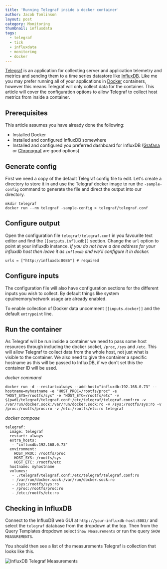 ```yaml
---
title: 'Running Telegraf inside a docker container'
author: Jacob Tomlinson
layout: post
category: Monitoring
thumbnail: influxdata
tags:
  - telegraf
  - tick
  - influxdata
  - monitoring
  - docker
---
```


[Telegraf][telegraf] is an application for collecting server and application telemetry and metrics and sending them to a time series datastore like [InfluxDB][influxdb]. Like me you may prefer running all of your applications in [Docker][docker] containers, however this means Telegraf will only collect data for the container. This article will cover the configuration options to allow Telegraf to collect host metrics from inside a container.

## Prerequisites

This article assumes you have already done the following:

 * Installed Docker
 * Installed and configured InfluxDB somewhere
 * Installed and configured you preferred dashboard for InfluxDB ([Grafana][grafana] or [Chronograf][chronograf] are good options)

## Generate config

First we need a copy of the default Telegraf config file to edit. Let's create a directory to store it in and use the Telegraf docker image to run the `-sample-config` command to generate the file and direct the output into our directory.

```
mkdir telegraf
docker run --rm telegraf -sample-config > telegraf/telegraf.conf
```

## Configure output

Open the configuration file `telegraf/telegraf.conf` in you favourite text editor and find the `[[outputs.influxdb]]` section. Change the `url` option to point at your influxdb instance. _If you do not have a dns address for your influxdb host then leave it as `influxdb` and we'll configure it in docker._

```
urls = ["http://influxdb:8086"] # required
```

## Configure inputs

The configuration file will also have configuration sections for the different inputs you wish to collect. By default things like system cpu/memory/network usage are already enabled.

To enable collection of Docker data uncomment `[[inputs.docker]]` and the default `entrypoint` line.

## Run the container

As Telegraf will be run inside a container we need to pass some host resources through including the docker socket, `/proc`, `/sys` and `/etc`. This will allow Telegraf to collect data from the whole host, not just what is visible to the container. We also need to give the container a specific hostname as this will be passed to InfluxDB, if we don't set this the container ID will be used.

_docker command_

```
docker run -d --restart=always --add-host="influxdb:192.168.0.73" --hostname=myhostname -e "HOST_PROC=/rootfs/proc" -e "HOST_SYS=/rootfs/sys" -e "HOST_ETC=/rootfs/etc" -v $(pwd)/telegraf/telegraf.conf:/etc/telegraf/telegraf.conf:ro -v /var/run/docker.sock:/var/run/docker.sock:ro -v /sys:/rootfs/sys:ro -v /proc:/rootfs/proc:ro -v /etc:/rootfs/etc:ro telegraf
```

_docker compose_

```
telegraf:
  image: telegraf
  restart: always
  extra_hosts:
   - "influxdb:192.168.0.73"
  environment:
    HOST_PROC: /rootfs/proc
    HOST_SYS: /rootfs/sys
    HOST_ETC: /rootfs/etc
  hostname: myhostname
  volumes:
   - ./telegraf/telegraf.conf:/etc/telegraf/telegraf.conf:ro
   - /var/run/docker.sock:/var/run/docker.sock:ro
   - /sys:/rootfs/sys:ro
   - /proc:/rootfs/proc:ro
   - /etc:/rootfs/etc:ro
```

## Checking in InfluxDB

Connect to the InfluxDB web GUI at `http://your-influxdb-host:8083/` and select the `telegraf` database from the dropdown at the top. Then from the Query Templates dropdown select `Show Measurements` or run the query `SHOW MEASUREMENTS`.

You should then see a list of the measurements Telegraf is collection that looks like this.

![InfluxDB Telegraf Measurements](http://i.imgur.com/NVBIMLd.png)

[chronograf]: https://influxdata.com/time-series-platform/chronograf/
[docker]: https://www.docker.com/
[grafana]: http://grafana.org/
[influxdb]: https://influxdata.com/
[telegraf]: https://influxdata.com/time-series-platform/telegraf/
